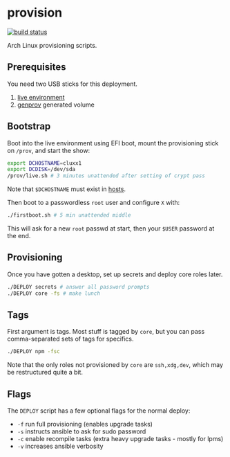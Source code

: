# provision
[![build status](https://secure.travis-ci.org/clux/provision.svg)](http://travis-ci.org/clux/provision)

Arch Linux provisioning scripts.

## Prerequisites
You need two USB sticks for this deployment.

1. [live environment](https://www.archlinux.org/download/)
2. [genprov](./genprov.sh) generated volume

## Bootstrap
Boot into the live environment using EFI boot, mount the provisioning stick on `/prov`, and start the show:

```sh
export DCHOSTNAME=cluxx1
export DCDISK=/dev/sda
/prov/live.sh # 3 minutes unattended after setting of crypt pass
```

Note that `$DCHOSTNAME` must exist in [hosts](./hosts).

Then boot to a passwordless `root` user and configure `X` with:

```sh
./firstboot.sh # 5 min unattended middle
```

This will ask for a new `root` passwd at start, then your `$USER` password at the end.

## Provisioning
Once you have gotten a desktop, set up secrets and deploy core roles later.

```sh
./DEPLOY secrets # answer all password prompts
./DEPLOY core -fs # make lunch
```

## Tags
First argument is tags. Most stuff is tagged by `core`, but you can pass comma-separated sets of tags for specifics.

```sh
./DEPLOY npm -fsc
```

Note that the only roles not provisioned by `core` are `ssh,xdg,dev`, which may be restructured quite a bit.

## Flags
The `DEPLOY` script has a few optional flags for the normal deploy:

- `-f` run full provisioning (enables upgrade tasks)
- `-s` instructs ansible to ask for sudo password
- `-c` enable recompile tasks (extra heavy upgrade tasks - mostly for lpms)
- `-v` increases ansible verbosity
